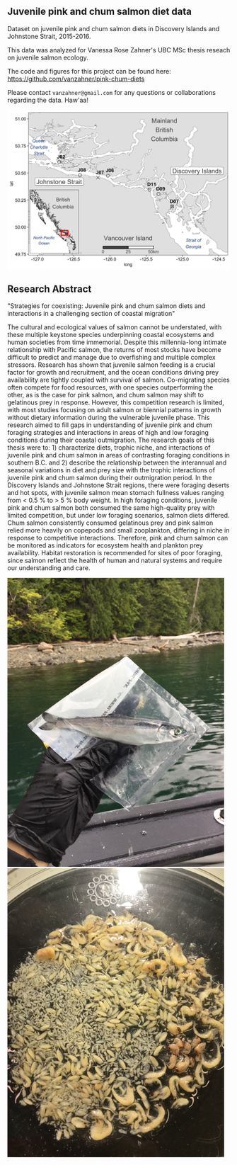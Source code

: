 
## Juvenile pink and chum salmon diet data

Dataset on juvenile pink and chum salmon diets in Discovery Islands and Johnstone Strait, 2015-2016.

This data was analyzed for Vanessa Rose Zahner's UBC MSc thesis reseach on juvenile salmon ecology.

The code and figures for this project can be found here: https://github.com/vanzahner/pink-chum-diets

Please contact `vanzahner@gmail.com` for any questions or collaborations regarding the data. Haw'aa!

<img src="https://raw.githubusercontent.com/vanzahner/pink-chum-diets/master/figs/map/full_map.png">

## Research Abstract

"Strategies for coexisting: Juvenile pink and chum salmon diets and interactions in a challenging section of coastal migration"

  The cultural and ecological values of salmon cannot be understated, with these multiple keystone species underpinning coastal ecosystems and human societies from time immemorial. Despite this millennia-long intimate relationship with Pacific salmon, the returns of most stocks have become difficult to predict and manage due to overfishing and multiple complex stressors. Research has shown that juvenile salmon feeding is a crucial factor for growth and recruitment, and the ocean conditions driving prey availability are tightly coupled with survival of salmon. Co-migrating species often compete for food resources, with one species outperforming the other, as is the case for pink salmon, and chum salmon may shift to gelatinous prey in response. However, this competition research is limited, with most studies focusing on adult salmon or biennial patterns in growth without dietary information during the vulnerable juvenile phase. This research aimed to fill gaps in understanding of juvenile pink and chum foraging strategies and interactions in areas of high and low foraging conditions during their coastal outmigration. The research goals of this thesis were to: 1) characterize diets, trophic niche, and interactions of juvenile pink and chum salmon in areas of contrasting foraging conditions in southern B.C. and 2) describe the relationship between the interannual and seasonal variations in diet and prey size with the trophic interactions of juvenile pink and chum salmon during their outmigration period. In the Discovery Islands and Johnstone Strait regions, there were foraging deserts and hot spots, with juvenile salmon mean stomach fullness values ranging from < 0.5 \% to > 5 \% body weight. In high foraging conditions, juvenile pink and chum salmon both consumed the same high-quality prey with limited competition, but under low foraging scenarios, salmon diets differed. Chum salmon consistently consumed gelatinous prey and pink salmon relied more heavily on copepods and small zooplankton, differing in niche in response to competitive interactions. Therefore, pink and chum salmon can be monitored as indicators for ecosystem health and plankton prey availability. Habitat restoration is recommended for sites of poor foraging, since salmon reflect the health of human and natural systems and require our understanding and care.

<img src="https://raw.githubusercontent.com/vanzahner/pink-chum-diets/master/figs/photos/chum_salmon.JPG" width="490" height="653" /> <img src="https://raw.githubusercontent.com/vanzahner/pink-chum-diets/master/figs/photos/pink_salmon_stomach_contents.JPG" width="490" height="653" /> 
